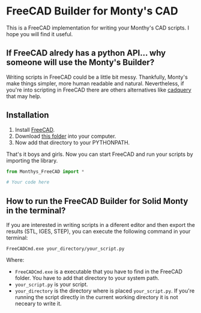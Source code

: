 # FreeCAD Builder for Monty's CAD

This is a FreeCAD implementation for writing your Monthy's
CAD scripts. I hope you will find it useful.

## If FreeCAD alredy has a python API... why someone will use the Monty's Builder?

Writing scripts in FreeCAD could be a little bit messy. Thankfully, Monty's make
things simpler, more human readable and natural.
Nevertheless, if you're into scripting in FreeCAD there are others alternatives like
[cadquery](https://github.com/dcowden/cadquery) that may help.

## Installation

1. Install [FreeCAD](https://www.freecadweb.org/downloads.php).
2. Download [this folder](FreeCAD_Builder_for_MontysCAD) into your computer.
3. Now add that directory to your PYTHONPATH.

That's it boys and girls. Now you can start FreeCAD and run your scripts by
importing the library.

```python
from Monthys_FreeCAD import *

# Your code here
```

## How to run the FreeCAD Builder for Solid Monty in the terminal?

If you are interested in writing scripts in a diferent editor and then export the results
(STL, IGES, STEP), you can execute the following command in your terminal:

```
FreeCADCmd.exe your_directory/your_script.py
```

Where:
 + `FreeCADCmd.exe` is a executable that you have to find in the FreeCAD folder. You have to add that directory to your system path.
 + `your_script.py` is your script.
 + `your_directory` is the directory where is placed `your_script.py`. If you're running the script directly in the current working directory it is not neceary to write it.
